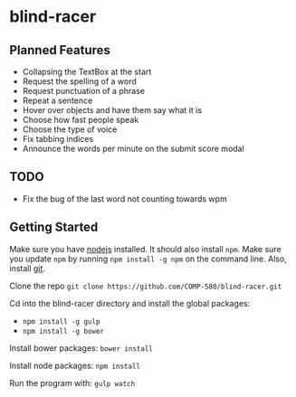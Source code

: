 # blind-racer

## Planned Features
* Collapsing the TextBox at the start
* Request the spelling of a word
* Request punctuation of a phrase
* Repeat a sentence
* Hover over objects and have them say what it is
* Choose how fast people speak
* Choose the type of voice
* Fix tabbing indices
* Announce the words per minute on the submit score modal

## TODO
* Fix the bug of the last word not counting towards wpm

## Getting Started
Make sure you have [nodejs](https://nodejs.org/en/download/) installed. It should also install `npm`. Make sure you update `npm` by running `npm install -g npm` on the command line. Also, install [git](https://git-scm.com/downloads).

Clone the repo
`git clone https://github.com/COMP-580/blind-racer.git`

Cd into the blind-racer directory and install the global packages:
* `npm install -g gulp`
* `npm install -g bower`

Install bower packages:
`bower install`

Install node packages:
`npm install`

Run the program with:
`gulp watch`

